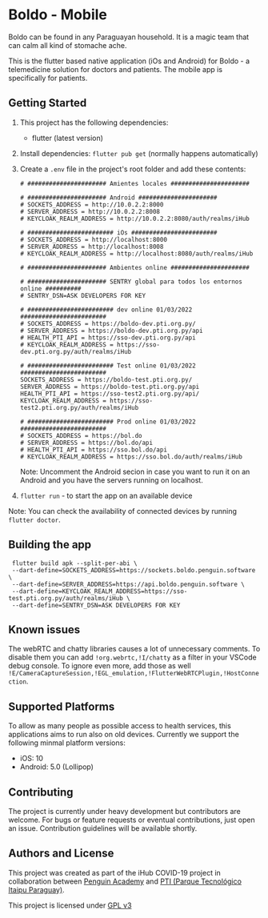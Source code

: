 # Boldo - Mobile

Boldo can be found in any Paraguayan household. It is a magic team that can calm all kind of stomache ache.

This is the flutter based native application (iOs and Android) for Boldo - a telemedicine solution for doctors and patients.
The mobile app is specifically for patients.

## Getting Started

1. This project has the following dependencies:

   - flutter (latest version)

2. Install dependencies: `flutter pub get` (normally happens automatically)

3. Create a `.env` file in the project's root folder and add these contents:

   ```
   # ###################### Amientes locales ######################

   # ###################### Android ######################
   # SOCKETS_ADDRESS = http://10.0.2.2:8000
   # SERVER_ADDRESS = http://10.0.2.2:8008
   # KEYCLOAK_REALM_ADDRESS = http://10.0.2.2:8080/auth/realms/iHub

   # ######################## iOs ########################
   # SOCKETS_ADDRESS = http://localhost:8000
   # SERVER_ADDRESS = http://localhost:8008
   # KEYCLOAK_REALM_ADDRESS = http://localhost:8080/auth/realms/iHub
   
   # ###################### Ambientes online ######################
   
   # ###################### SENTRY global para todos los entornos online ##########
   # SENTRY_DSN=ASK DEVELOPERS FOR KEY
   
   # ######################## dev online 01/03/2022 ########################
   # SOCKETS_ADDRESS = https://boldo-dev.pti.org.py/
   # SERVER_ADDRESS = https://boldo-dev.pti.org.py/api 
   # HEALTH_PTI_API = https://sso-dev.pti.org.py/api 
   # KEYCLOAK_REALM_ADDRESS = https://sso-dev.pti.org.py/auth/realms/iHub
   
   # ######################## Test online 01/03/2022 ########################
   SOCKETS_ADDRESS = https://boldo-test.pti.org.py/
   SERVER_ADDRESS = https://boldo-test.pti.org.py/api
   HEALTH_PTI_API = https://sso-test2.pti.org.py/api/
   KEYCLOAK_REALM_ADDRESS = https://sso-test2.pti.org.py/auth/realms/iHub
   
   # ######################## Prod online 01/03/2022 ########################
   # SOCKETS_ADDRESS = https://bol.do 
   # SERVER_ADDRESS = https://bol.do/api 
   # HEALTH_PTI_API = https://sso.bol.do/api 
   # KEYCLOAK_REALM_ADDRESS = https://sso.bol.do/auth/realms/iHub
   ```

   Note: Uncomment the Android secion in case you want to run it on an Android and you have the servers running on localhost.

4. `flutter run` - to start the app on an available device

Note: You can check the availability of connected devices by running `flutter doctor`.

## Building the app

```
 flutter build apk --split-per-abi \
 --dart-define=SOCKETS_ADDRESS=https://sockets.boldo.penguin.software \
 --dart-define=SERVER_ADDRESS=https://api.boldo.penguin.software \
 --dart-define=KEYCLOAK_REALM_ADDRESS=https://sso-test.pti.org.py/auth/realms/iHub \
 --dart-define=SENTRY_DSN=ASK DEVELOPERS FOR KEY
```

## Known issues

The webRTC and chatty libraries causes a lot of unnecessary comments. To disable them you can add `!org.webrtc,!I/chatty` as a filter in your VSCode debug console. To ignore even more, add those as well `!E/CameraCaptureSession,!EGL_emulation,!FlutterWebRTCPlugin,!HostConnection`.

## Supported Platforms

To allow as many people as possible access to health services, this applications aims to run also on old devices. Currently we support the following minmal platform versions:

- iOS: 10
- Android: 5.0 (Lollipop)

## Contributing

The project is currently under heavy development but contributors are welcome. For bugs or feature requests or eventual contributions, just open an issue. Contribution guidelines will be available shortly.

## Authors and License

This project was created as part of the iHub COVID-19 project in collaboration between [Penguin Academy](https://penguin.academy) and [PTI (Parque Tecnológico Itaipu Paraguay)](http://pti.org.py).

This project is licensed under
[GPL v3](LICENSE)
